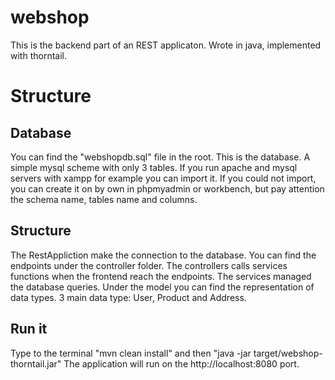 # webshop
This is the backend part of an REST applicaton. Wrote in java, implemented with thorntail.

# Structure

## Database
You can find the "webshopdb.sql" file in the root. This is the database. A simple mysql scheme with only 3 tables. 
If you run apache and mysql servers with xampp for example you can import it.
If you could not import, you can create it on by own in phpmyadmin or workbench, but pay attention the schema name, tables name and columns.

## Structure
The RestAppliction make the connection to the database.
You can find the endpoints under the controller folder.
The controllers calls services functions when the frontend reach the endpoints.
The services managed the database queries.
Under the model you can find the representation of data types. 3 main data type: User, Product and Address.

## Run it
Type to the terminal "mvn clean install" and then "java -jar target/webshop-thorntail.jar"
The application will run on the http://localhost:8080 port.

